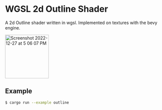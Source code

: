 # WGSL 2d Outline Shader

A 2d Outline shader written in wgsl. Implemented on textures with the bevy engine.

<img width="142" alt="Screenshot 2022-12-27 at 5 06 07 PM" src="https://user-images.githubusercontent.com/109775391/209726515-6e91fff1-b601-4931-ab31-46a23e232c36.png">

## Example
```bash
$ cargo run --example outline
```
